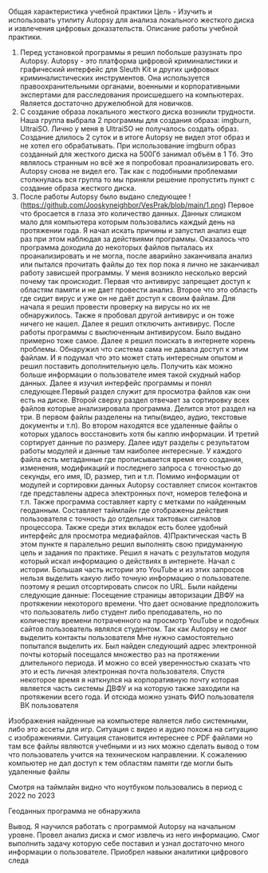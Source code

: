 Общая характеристика учебной практики 
Цель - Изучить и использовать утилиту Autopsy для анализа
локального жесткого диска и извлечения цифровых доказательств.
Описание работы учебной практики.
1) Перед установкой программы я решил побольше разузнать про Autopsy.
Autopsy - это платформа цифровой криминалистики и графический интерфейс для Sleuth Kit и других цифровых криминалистических инструментов. Она используется правоохранительными органами, военными и корпоративными экспертами для расследования происшедшего на компьютерах. Является достаточно дружелюбной для новичков. 
2) С создание образа локального жесткого диска возникли трудности. Наша группа выбрала 2 программы для создания образа: imgburn, UltraiSO. Лично у меня в UltraiSO не получалось создать образ. Создание длилось 2 суток и в итоге Autopsy не видел этот образ и не хотел его обрабатывать. При использование imgburn образ созданный для жесткого диска на 500Гб занимал объём в 1 Тб. Это являлось странным но всё же я попробовал проанализировать его. Autopsy снова не видел его. Так как с подобными проблемами столкнулась вся группа то мы приняли решение пропустить пункт с создание образа жесткого диска.
3) После работы Autopsy было выдано следующее
   !(https://github.com/Jooskyneighbor/VesPrak/blob/main/1.png)
Первое что бросается в глаза это количество данных. Данных слишком мало для компьютера которым пользовались каждый день на протяжении года. Я начал искать причины и запустил анализ еще раз при этом наблюдая за действиями программы. Оказалось что программа доходила до некоторых файлов пыталась их проанализировать и не могла, после аварийно заканчивала анализ или пытался прочитать файлы до тех пор пока я лично не заканчивал работу зависшей программы. У меня возникло несколько версий почему так происходит. Первая что антивирус запрещает доступ к областям памяти и не дает провести анализ. Второе что это область где сидит вирус и уже он не даёт доступ к своим файлам. Для начала я решил провести проверку на вирусы но их не обнаружилось. Также я пробовал другой антивирус и он тоже ничего не нашел. Далее я решил отключить антивирус. После работы программы с выключенным антивирусом. Было выдано примерно тоже самое. Далее я решил поискать в интернете корень проблемы. Обнаружил что система сама не давала доступ к этим файлам. И я подумал что это может стать интересным опытом и решил поставить дополнительную цель. Получить как можно больше информации о пользователе имея такой скудный набор данных. 
Далее я изучил интерфейс программы и понял следующее.Первый раздел служит для просмотра файлов как они есть на диске.  Второй сверху раздел отвечает за сортировку всех файлов которые анализировала программа. Делится этот раздел на три. В первом файлы разделены на типы(видео, аудио, текстовые документы и т.п). Во втором находятся все удаленные файлы о которых удалось восстановить хотя бы каплю информации. И третий сортирует данные по размеру. Далее идут разделы с результатом работы модулей и данные там наиболее интересные. У каждого файла есть метаданные где прописывается время его создания, изменения, модификаций и последнего запроса с точностью до секунды, его имя, ID, размер, тип и т.п. 
Помимо информации от модулей и сортировки данных Autopsy составляет список контактов где представлены адреса электронных почт, номеров телефона и т.п. Также программа составляет карту с метками по найденным геоданным. Составляет таймлайн где отображены действия пользователя с точность до отдельных тактовых сигналов процессора. Также среди этих вкладок есть более удобный интерфейс для просмотра медиафайлов.
4)Практическая часть
 В этом пункте я паралельно решил выполнять свою придуманную цель и задания по практике. Решил я начать с результатов модуля который искал информацию о действиях в интернете. Начал с истории. Большая часть истории это YouTube и из этих запросов нельзя выделить какую либо точную информацию о пользователе. поэтому я решил отсортировать список по URL. 
Были найдены следующие данные:
Посещение страницы авторизации ДВФУ на протяжении некоторого времени. Что дает основание предположить что пользователь либо студент либо преподаватель, но по количеству времени потраченного на просмотр YouTube и подобных сайтов пользователь являлся студентом. 
Так как Autopsy не смог выделить контакты пользователя
Мне нужно самостоятельно попытался выделить их.
Был найден следующий адрес электронной почты который посещался множество раз на протяжении длительного периода.
И можно со всей уверенностью сказать что это и есть личная электронная почта пользователя.
Спустя некоторое время я наткнулся на корпоративную почту которая является часть системы ДВФУ и на которую также заходили на протяжении всего года.
И отсюда можно узнать ФИО пользователя 
ВК пользователя

Изображения найденные на компьютере является либо системными, либо это ассеты для игр. Ситуация с видео и аудио похожа на ситуацию с изображениями.
Ситуация становится интереснее с PDF файлами но там все файлы являются учебными и из них можно сделать вывод о том что пользователь учится на техническом направлении.
К сожалению компьютер не дал доступ к тем областям памяти где могли быть удаленные файлы 





Смотря на таймлайн видно что ноутбуком пользовались в период с 2022 по 2023


Геоданных программа не обнаружила 


Вывод. 
Я научился работать с программой Autopsy на начальном уровне. Провел анализ диска и смог извлечь из него информацию. Смог выполнить задачу которую себе поставил и узнал достаточно много информации о пользователе. Приобрел навыки аналитики цифрового следа
